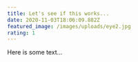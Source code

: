 ```yaml
---
title: Let's see if this works...
date: 2020-11-03T18:06:09.882Z
featured_image: /images/uploads/eye2.jpg
rating: 1
---
```

Here is some text...